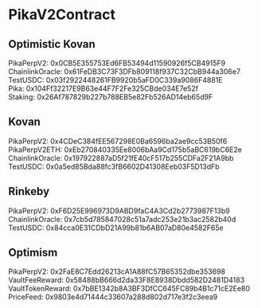# PikaV2Contract
## Optimistic Kovan
PikaPerpV2: 0x0CB5E355753Ed6FB53494d11590926f5CB4915F9                
ChainlinkOracle: 0x61FeDB3C73F3DFb809118f937C32CbB944a306e7     
TestUSDC: 0x03f2922448261FB9920b5aFD0C339a9086F4881E    
Pika: 0x104Ff32217E9B63e44F7F2Fe325CBde034E7e52f      
Staking: 0x26Af787829b227b788EB5e82Fb526AD14eb65d9F     

## Kovan
PikaPerpV2: 0x4CDeC384fEE567298E0Ba6596ba2ae9cc53B50f6    
PikaPerpV2ETH: 0xEb270840335Ee8006bAa9Cd175b5aBC619bC6E2e  
ChainlinkOracle: 0x197922887aD5f21fE40cF517b255CDFa2F21A9bb  
TestUSDC: 0x0a5ed85Bda88fc3fB6602D41308Eeb03F5D13dFb    

## Rinkeby
PikaPerpV2: 0xF6D25E996973D9ABD9faC4A3Cd2b2773987F13b9        
ChainlinkOracle: 0x7cb5d785847028c51a7adc253e21b3ac2582b40d  
TestUSDC: 0x84cca0E31CDbD21A99b81b6AB07aD80e4582F65e  

## Optimism
PikaPerpV2: 0x2FaE8C7Edd26213cA1A88fC57B65352dbe353698    
VaultFeeReward: 0x58488bB666d2da33F8E8938Dbdd582D2481D4183  
VaultTokenReward: 0x7bBE1342b8A3BF3DfCC645FC89b4B1c71cE2Ee80  
PriceFeed: 0x9803e4d71444c33607a288d802d717e3f2c3eea9 


